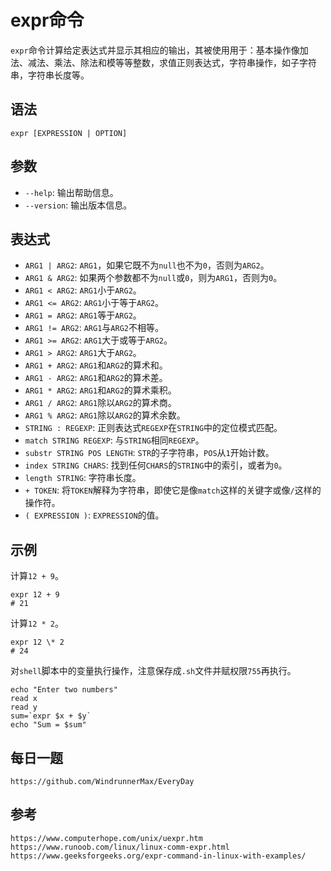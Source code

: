 # expr命令
`expr`命令计算给定表达式并显示其相应的输出，其被使用用于：基本操作像加法、减法、乘法、除法和模等等整数，求值正则表达式，字符串操作，如子字符串，字符串长度等。

## 语法

```shell
expr [EXPRESSION | OPTION]
```

## 参数
* `--help`: 输出帮助信息。
* `--version`:  输出版本信息。

## 表达式
* `ARG1 | ARG2`: `ARG1`，如果它既不为`null`也不为`0`，否则为`ARG2`。
* `ARG1 & ARG2`: 如果两个参数都不为`null`或`0`，则为`ARG1`，否则为`0`。
* `ARG1 < ARG2`: `ARG1`小于`ARG2`。
* `ARG1 <= ARG2`: `ARG1`小于等于`ARG2`。
* `ARG1 = ARG2`: `ARG1`等于`ARG2`。
* `ARG1 != ARG2`: `ARG1`与`ARG2`不相等。
* `ARG1 >= ARG2`: `ARG1`大于或等于`ARG2`。
* `ARG1 > ARG2`: `ARG1`大于`ARG2`。
* `ARG1 + ARG2`: `ARG1`和`ARG2`的算术和。
* `ARG1 - ARG2`: `ARG1`和`ARG2`的算术差。
* `ARG1 * ARG2`: `ARG1`和`ARG2`的算术乘积。
* `ARG1 / ARG2`: `ARG1`除以`ARG2`的算术商。
* `ARG1 % ARG2`: `ARG1`除以`ARG2`的算术余数。
* `STRING : REGEXP`: 正则表达式`REGEXP`在`STRING`中的定位模式匹配。
* `match STRING REGEXP`: 与`STRING`相同`REGEXP`。
* `substr STRING POS LENGTH`: `STR`的子字符串，`POS`从`1`开始计数。
* `index STRING CHARS`: 找到任何`CHARS`的`STRING`中的索引，或者为`0`。
* `length STRING`: 字符串长度。
* `+ TOKEN`: 将`TOKEN`解释为字符串，即使它是像`match`这样的关键字或像`/`这样的操作符。
* `( EXPRESSION )`: `EXPRESSION`的值。

## 示例

计算`12 + 9`。

```shell
expr 12 + 9
# 21
```

计算`12 * 2`。
```
expr 12 \* 2
# 24
```

对`shell`脚本中的变量执行操作，注意保存成`.sh`文件并赋权限`755`再执行。

```shell
echo "Enter two numbers"
read x 
read y
sum=`expr $x + $y`
echo "Sum = $sum"
```

## 每日一题

```
https://github.com/WindrunnerMax/EveryDay
```

## 参考

```
https://www.computerhope.com/unix/uexpr.htm
https://www.runoob.com/linux/linux-comm-expr.html
https://www.geeksforgeeks.org/expr-command-in-linux-with-examples/
```

